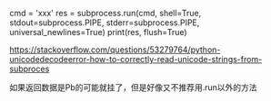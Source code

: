 cmd = 'xxx'
res = subprocess.run(cmd, shell=True, stdout=subprocess.PIPE, stderr=subprocess.PIPE, universal_newlines=True)
print(res, flush=True)


https://stackoverflow.com/questions/53279764/python-unicodedecodeerror-how-to-correctly-read-unicode-strings-from-subproces

如果返回数据是Pb的可能就挂了，但是好像又不推荐用.run以外的方法